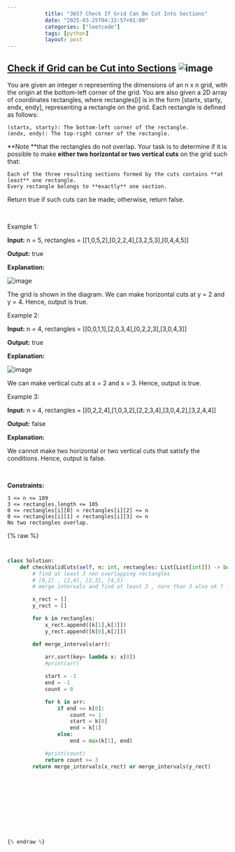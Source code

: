 ```yaml
---
            title: "3657 Check If Grid Can Be Cut Into Sections"
            date: "2025-03-25T04:32:57+01:00"
            categories: ["leetcode"]
            tags: [python]
            layout: post
---
```

            
## [Check if Grid can be Cut into Sections](https://leetcode.com/problems/check-if-grid-can-be-cut-into-sections) ![image](https://img.shields.io/badge/Difficulty-Medium-orange)

You are given an integer n representing the dimensions of an n x n grid, with the origin at the bottom-left corner of the grid. You are also given a 2D array of coordinates rectangles, where rectangles[i] is in the form [startx, starty, endx, endy], representing a rectangle on the grid. Each rectangle is defined as follows:

	(startx, starty): The bottom-left corner of the rectangle.
	(endx, endy): The top-right corner of the rectangle.

**Note **that the rectangles do not overlap. Your task is to determine if it is possible to make **either two horizontal or two vertical cuts** on the grid such that:

	Each of the three resulting sections formed by the cuts contains **at least** one rectangle.
	Every rectangle belongs to **exactly** one section.

Return true if such cuts can be made; otherwise, return false.

 

Example 1:

**Input:** n = 5, rectangles = [[1,0,5,2],[0,2,2,4],[3,2,5,3],[0,4,4,5]]

**Output:** true

**Explanation:**

![image](https://assets.leetcode.com/uploads/2024/10/23/tt1drawio.png)

The grid is shown in the diagram. We can make horizontal cuts at y = 2 and y = 4. Hence, output is true.

Example 2:

**Input:** n = 4, rectangles = [[0,0,1,1],[2,0,3,4],[0,2,2,3],[3,0,4,3]]

**Output:** true

**Explanation:**

![image](https://assets.leetcode.com/uploads/2024/10/23/tc2drawio.png)

We can make vertical cuts at x = 2 and x = 3. Hence, output is true.

Example 3:

**Input:** n = 4, rectangles = [[0,2,2,4],[1,0,3,2],[2,2,3,4],[3,0,4,2],[3,2,4,4]]

**Output:** false

**Explanation:**

We cannot make two horizontal or two vertical cuts that satisfy the conditions. Hence, output is false.

 

**Constraints:**

	3 <= n <= 109
	3 <= rectangles.length <= 105
	0 <= rectangles[i][0] < rectangles[i][2] <= n
	0 <= rectangles[i][1] < rectangles[i][3] <= n
	No two rectangles overlap.

{% raw %}


```python


class Solution:
    def checkValidCuts(self, n: int, rectangles: List[List[int]]) -> bool:
        # find at least 3 non overlapping rectangles
        # [0,2] , [2,4], [2,3], [4,5]
        # merge intervals and find at least 3 , nore than 3 also ok ? looks yes

        x_rect = []
        y_rect = []

        for k in rectangles:
            x_rect.append([k[1],k[3]])
            y_rect.append([k[0],k[2]])

        def merge_intervals(arr):
            
            arr.sort(key= lambda x: x[0])
            #print(arr)

            start = -1
            end = -1
            count = 0

            for k in arr:
                if end <= k[0]:
                    count += 1
                    start = k[0]
                    end = k[1]
                else:
                    end = max(k[1], end)

            #print(count)
            return count >= 3
        return merge_intervals(x_rect) or merge_intervals(y_rect)


        
            

        


        


{% endraw %}
